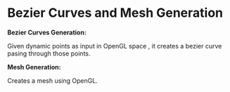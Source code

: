 # Bezier Curves and Mesh Generation

**Bezier Curves Generation:**

Given dynamic points as input in OpenGL space , it creates a bezier curve pasing through those points.


**Mesh Generation:**

Creates a mesh using OpenGL.
